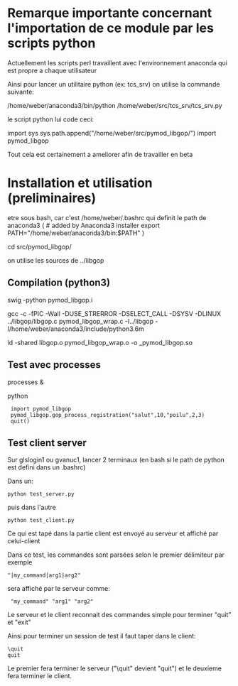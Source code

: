 Remarque importante concernant l'importation de ce module par les scripts python
================================================================================

Actuellement les scripts perl travaillent avec l'environnement anaconda qui est propre
a chaque utilisateur

Ainsi pour lancer un utilitaire python (ex: tcs_srv) on utilise la commande suivante:

/home/weber/anaconda3/bin/python /home/weber/src/tcs_srv/tcs_srv.py


le script python lui code ceci:

import sys
sys.path.append("/home/weber/src/pymod_libgop/")
import pymod_libgop

Tout cela est certainement a ameliorer afin de travailler en beta



Installation et utilisation (preliminaires)
===========================================

etre sous bash, car c'est /home/weber/.bashrc qui definit le path de anaconda3
(
	# added by Anaconda3 installer
	export PATH="/home/weber/anaconda3/bin:$PATH"
)

cd src/pymod_libgop/

on utilise les sources de ../libgop


Compilation (python3)
---------------------
swig -python pymod_libgop.i

gcc -c -fPIC -Wall -DUSE_STRERROR -DSELECT_CALL -DSYSV -DLINUX ../libgop/libgop.c  pymod_libgop_wrap.c -I../libgop -I/home/weber/anaconda3/include/python3.6m

ld -shared libgop.o pymod_libgop_wrap.o -o _pymod_libgop.so


Test avec processes
-------------------

processes &

python

```
 import pymod_libgop
 pymod_libgop.gop_process_registration("salut",10,"poilu",2,3)
 quit()
```


Test client server
------------------
Sur glslogin1 ou gvanuc1, lancer 2 terminaux (en bash si le path de python est defini dans un .bashrc)

Dans un:

```
python test_server.py
```
puis dans l'autre
```
python test_client.py
```

Ce qui est tapé dans la partie client est envoyé au serveur et affiché par celui-client

Dans ce test, les commandes sont parsées selon le premier délimiteur par exemple
```
"|my_command|arg1|arg2"
```
sera affiché par le serveur comme:
```
 "my_command" "arg1" "arg2"
```
Le serveur et le client reconnait des commandes simple pour terminer "quit" et "exit"

Ainsi pour terminer un session de test il faut taper dans le client:
```
\quit
quit
```
Le premier fera terminer le serveur ("\quit" devient "quit") et le deuxieme fera terminer le client.
